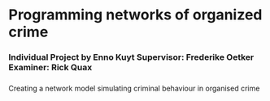 # Programming networks of organized crime
### Individual Project by Enno Kuyt             Supervisor: Frederike Oetker          Examiner: Rick Quax
### 


Creating a network model simulating criminal behaviour in organised crime
